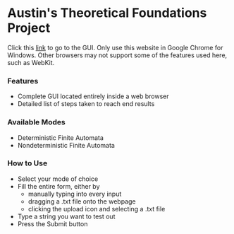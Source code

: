 # Austin's Theoretical Foundations Project
Click this [link](https://windfreaker.github.io/theoretical-foundations-project/) to go to the GUI.
Only use this website in Google Chrome for Windows. Other browsers may not support some of the features used here, such as WebKit.

### Features
- Complete GUI located entirely inside a web browser
- Detailed list of steps taken to reach end results

### Available Modes
- Deterministic Finite Automata
- Nondeterministic Finite Automata

### How to Use
- Select your mode of choice
- Fill the entire form, either by
  - manually typing into every input
  - dragging a .txt file onto the webpage
  - clicking the upload icon and selecting a .txt file
- Type a string you want to test out
- Press the Submit button
